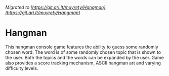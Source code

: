 _Migrated to [https://git.ari.lt/muyrety/Hangman](https://git.ari.lt/muyrety/Hangman)_
# Hangman
This hangman console game features the ability to guess some randomly chosen word.
The word is of some randomly chosen topic that is shown to the user.
Both the topics and the words can be expanded by the user. Game also provides a score
tracking mechanism, ASCII hangman art and varying difficulty levels.
